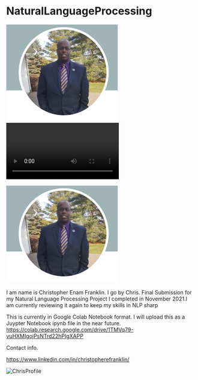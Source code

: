 # NaturalLanguageProcessing
![](images/ChrisProfile2.PNG)
![](images/testvideo.mp4)

[![Alternate Text](images/ChrisProfile2.PNG)]({https://tella.video/chriss-video-6-a0pt} "Test")


I am name is Christopher Enam Franklin. I go by Chris.
Final Submission for my Natural Language Processing Project I completed in November 2021.I am currently reviewing it again to keep my skills in NLP sharp

This is currently in Google Colab Notebook format. I will upload this as a Juypter Notebook ipynb file in the near future.
https://colab.research.google.com/drive/1TMVq79-vuHXMIgojPsNTrd22hPIgXAPP

Contact info.

https://www.linkedin.com/in/christopherefranklin/





<img width="282" alt="ChrisProfile" src="https://user-images.githubusercontent.com/18309288/200979623-6a7b5143-86e7-4f11-a288-acc326907a21.PNG">
